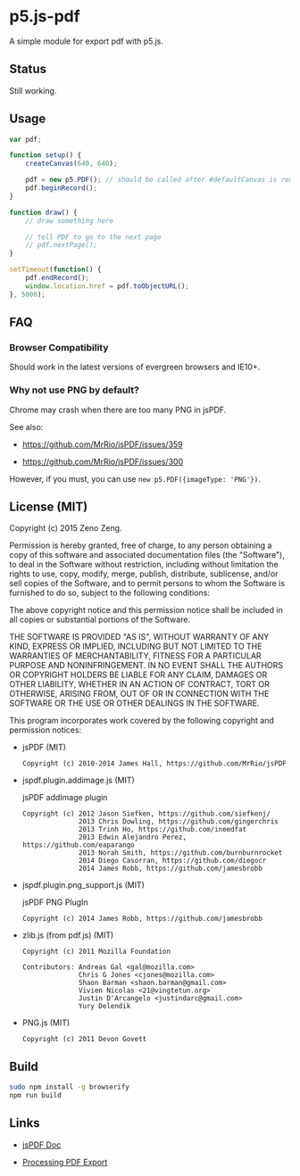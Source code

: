 # p5.js-pdf

A simple module for export pdf with p5.js.

## Status

Still working.

## Usage

```javascript
var pdf;

function setup() {
    createCanvas(640, 640);

    pdf = new p5.PDF(); // should be called after #defaultCanvas is ready
    pdf.beginRecord();
}

function draw() {
    // draw something here

    // tell PDF to go to the next page
    // pdf.nextPage();
}

setTimeout(function() {
    pdf.endRecord();
    window.location.href = pdf.toObjectURL();
}, 5000);
```

## FAQ

### Browser Compatibility

Should work in the latest versions of evergreen browsers and IE10+.

### Why not use PNG by default?

Chrome may crash when there are too many PNG in jsPDF.

See also:

- https://github.com/MrRio/jsPDF/issues/359

- https://github.com/MrRio/jsPDF/issues/300

However, if you must, you can use `new p5.PDF({imageType: 'PNG'})`.

## License (MIT)

Copyright (c) 2015 Zeno Zeng.

Permission is hereby granted, free of charge, to any person obtaining a copy
of this software and associated documentation files (the "Software"), to deal
in the Software without restriction, including without limitation the rights
to use, copy, modify, merge, publish, distribute, sublicense, and/or sell
copies of the Software, and to permit persons to whom the Software is
furnished to do so, subject to the following conditions:

The above copyright notice and this permission notice shall be included in
all copies or substantial portions of the Software.

THE SOFTWARE IS PROVIDED "AS IS", WITHOUT WARRANTY OF ANY KIND, EXPRESS OR
IMPLIED, INCLUDING BUT NOT LIMITED TO THE WARRANTIES OF MERCHANTABILITY,
FITNESS FOR A PARTICULAR PURPOSE AND NONINFRINGEMENT. IN NO EVENT SHALL THE
AUTHORS OR COPYRIGHT HOLDERS BE LIABLE FOR ANY CLAIM, DAMAGES OR OTHER
LIABILITY, WHETHER IN AN ACTION OF CONTRACT, TORT OR OTHERWISE, ARISING FROM,
OUT OF OR IN CONNECTION WITH THE SOFTWARE OR THE USE OR OTHER DEALINGS IN
THE SOFTWARE.

This program incorporates work covered by the following copyright and permission notices:

- jsPDF (MIT)

    ```
    Copyright (c) 2010-2014 James Hall, https://github.com/MrRio/jsPDF
    ```

- jspdf.plugin.addimage.js (MIT)

    jsPDF addImage plugin

    ```
    Copyright (c) 2012 Jason Siefken, https://github.com/siefkenj/
                  2013 Chris Dowling, https://github.com/gingerchris
                  2013 Trinh Ho, https://github.com/ineedfat
                  2013 Edwin Alejandro Perez, https://github.com/eaparango
                  2013 Norah Smith, https://github.com/burnburnrocket
                  2014 Diego Casorran, https://github.com/diegocr
                  2014 James Robb, https://github.com/jamesbrobb
    ```

- jspdf.plugin.png_support.js (MIT)

    jsPDF PNG PlugIn

    ```
    Copyright (c) 2014 James Robb, https://github.com/jamesbrobb
    ```

- zlib.js (from pdf.js) (MIT)

    ```
    Copyright (c) 2011 Mozilla Foundation

    Contributors: Andreas Gal <gal@mozilla.com>
                  Chris G Jones <cjones@mozilla.com>
                  Shaon Barman <shaon.barman@gmail.com>
                  Vivien Nicolas <21@vingtetun.org>
                  Justin D'Arcangelo <justindarc@gmail.com>
                  Yury Delendik
    ```

- PNG.js (MIT)

    ```
    Copyright (c) 2011 Devon Govett
    ```

## Build

```bash
sudo npm install -g browserify
npm run build
```

## Links

- [jsPDF Doc](http://mrrio.github.io/jsPDF/doc/symbols/jsPDF.html)

- [Processing PDF Export](https://processing.org/reference/libraries/pdf/)
